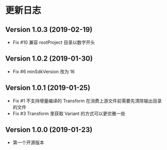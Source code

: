 # 更新日志

## Version 1.0.3 (2019-02-19)

- Fix #10 兼容 rootProject 目录以数字开头

## Version 1.0.2 (2019-01-30)

- Fix #6 minSdkVersion 改为 16

## Version 1.0.1 (2019-01-25)

- Fix #1 不支持增量编译的 Transform 在消费上游文件前需要先清除输出目录的文件
- Fix #3 Transform 里获取 Variant 的方式可以更优雅一些

## Version 1.0.0 (2019-01-23)

- 第一个开源版本